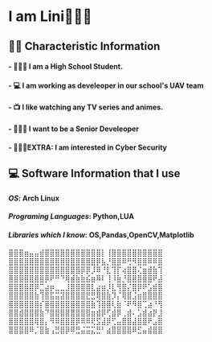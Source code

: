 # I am Lini🧑🏻‍🚀

## 🧛🏻 Characteristic Information

#### - 🧑🏻‍🎓 I am a High School Student.
#### - 💻 I am working as develeoper in our school's UAV team
#### - 📺 I like watching any TV series and animes.
#### - 👨🏻‍💻 I want to be a Senior Develeoper
#### - 💂🏻‍♂️EXTRA: I am interested in Cyber ​​Security

## 💻 Software Information that I use
#### *OS*: Arch Linux
#### *Programing Languages*: Python,LUA
#### *Libraries which I know*: OS,Pandas,OpenCV,Matplotlib

⣿⣿⣿⣶⣤⣤⣾⣿⣿⣿⣿⣿⣿⣿⣿⣿⣿⣿⡇⢸⣿⣿⣿⣿⣿⣿⣿⣿⣿⣿
⣿⣿⣿⣿⣿⣿⣿⣿⣿⣿⣿⣿⣿⣿⣿⣿⣿⡿⣧⡘⣿⣿⠿⢛⠻⣿⣿⠿⠿⣿
⣿⣿⣿⣿⣿⣿⣿⣿⣿⣿⣿⣿⣿⣿⡿⡿⡸⠿⠘⣇⢹⡏⢴⣿⣿⢌⣶⣾⣷⢹
⣿⣿⣿⣿⣿⣿⣿⡿⠟⠛⠙⢿⣾⣷⣷⣮⣶⠿⠇⢸⠸⣷⡘⣿⣿⣿⣿⣿⠟⣼
⣿⣿⣿⣿⣿⡿⣉⣴⡶⣀⣀⣸⣿⣿⣿⣿⣇⣴⣶⡸⣇⢻⣿⡌⣿⡿⠟⣡⣾⣿
⣿⣿⣿⣿⣿⣷⢹⣿⣯⣭⣽⣿⣿⣿⣿⣟⣛⢿⣿⣷⡹⡌⢿⣿⣨⣶⣿⣿⣿⣿
⣿⣿⣿⣿⣿⣿⡎⣿⣿⣿⣿⣿⣿⣿⣿⣿⣷⢹⣿⣿⢇⣷⠈⠟⠻⣿⢉⣴⠘⢻
⣿⣿⣾⣿⣿⣿⣷⠙⣿⣿⣿⣿⣿⣿⣿⣿⣶⣾⡿⢋⣾⡿⢀⣾⠄⣡⣾⣴⡟⣸
⣿⣿⣿⣿⣿⢿⣿⡄⠻⠿⣿⣿⣿⡿⠿⠿⢟⣫⣼⡿⢋⣤⣿⣿⣼⣿⣿⠟⣠⣿
⣿⣿⣿⣿⠿⡈⣿⣷⢠⣛⣿⡿⠿⣛⣬⣭⣍⣛⠃⣴⣿⣿⣿⣿⠿⣋⣤⣾⣿⣿
